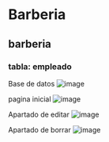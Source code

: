 # Barberia
## barberia
### tabla: empleado

Base de datos
![image](https://github.com/SUPaezRivas/subir-es-este/assets/143548332/13d6e294-87b5-4b90-acd7-e6c7ac923a98)

pagina inicial
![image](https://github.com/SUPaezRivas/subir-es-este/assets/143548332/7b9104fd-af8f-4937-aa38-c80b6bac0195)

Apartado de editar 
![image](https://github.com/SUPaezRivas/subir-es-este/assets/143548332/21094b5f-5fb5-4b13-835a-6d524f8ba5ea)

Apartado de borrar
![image](https://github.com/SUPaezRivas/subir-es-este/assets/143548332/8c9e5069-0927-40bf-a893-f1820c58a0f9)



